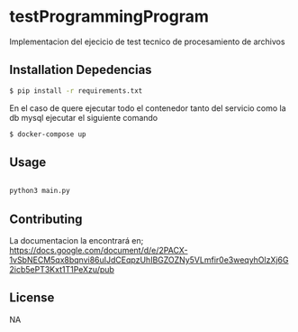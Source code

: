 # testProgrammingProgram

Implementacion del ejecicio de test tecnico de procesamiento de archivos

## Installation Depedencias


```bash
$ pip install -r requirements.txt
```

En el caso de quere ejecutar todo el contenedor tanto del servicio como la db mysql ejecutar el siguiente comando

```bash
$ docker-compose up
```

## Usage

```bash

python3 main.py
```

## Contributing
La documentacion la encontrará en;
https://docs.google.com/document/d/e/2PACX-1vSbNECM5qx8bqnvi86uIJdCEqpzUhIBGZOZNy5VLmfir0e3weqyhOlzXj6G2icb5ePT3Kxt1T1PeXzu/pub


## License
NA
